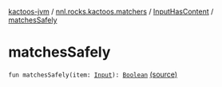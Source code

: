 [kactoos-jvm](../../index.md) / [nnl.rocks.kactoos.matchers](../index.md) / [InputHasContent](index.md) / [matchesSafely](./matches-safely.md)

# matchesSafely

`fun matchesSafely(item: `[`Input`](../../nnl.rocks.kactoos/-input/index.md)`): `[`Boolean`](https://kotlinlang.org/api/latest/jvm/stdlib/kotlin/-boolean/index.html) [(source)](https://github.com/neonailol/kactoos/blob/master/kactoos-jvm/src/main/kotlin/nnl/rocks/kactoos/matchers/InputHasContent.kt#L27)